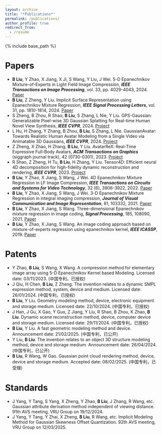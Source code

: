 ```yaml
---
layout: archive
title: "*Publications*"
permalink: /publications/
author_profile: true
redirect_from:
  - /resume
---
```



{% include base_path %}

Papers
======
* **B Liu**, Y Zhao, X Jiang, X Ji, S Wang, Y Liu, J Wei. 5-D Epanechnikov Mixture-of-Experts in Light Field Image Compression, ***IEEE Transactions on Image Processing***, vol. 33, pp. 4029-4043, 2024. [Paper](https://ieeexplore.ieee.org/document/10577586)
* **B Liu**, Z Zheng, Y Liu. Implicit Surface Representation using Epanechnikov Mixture Regression, ***IEEE Signal Processing Letters***, vol. 31, pp. 1810-1814, 2024. [Paper](https://ieeexplore.ieee.org/document/10578302)
* S Zheng, B Zhou, R Shao, **B Liu**, S Zhang, L Nie, Y Liu. GPS-Gaussian: Generalizable Pixel-wise 3D Gaussian Splatting for Real-time Human Novel View Synthesis, ***IEEE CVPR***, 2024. [Project](https://shunyuanzheng.github.io/GPS-Gaussian/)
* L Hu, H Zhang, Y Zhang, B Zhou, **B Liu**, S Zhang, L Nie. GaussianAvatar: Towards Realistic Human Avatar Modeling from a Single Video via Animatable 3D Gaussians, ***IEEE CVPR***, 2024. [Project](https://huliangxiao.github.io/GaussianAvatar/)
* Z Zheng, X Zhao, H Zhang, **B Liu**, Y Liu. AvatarReX: Real-Time Expressive Full-Body Avatars, ***ACM Transactions on Graphics*** (siggraph journal track), 42 (0730-0301), 2023. [Project](https://liuyebin.com/AvatarRex/)
* R Shao, Z Zheng, H Tu, **B Liu**, H Zhang, Y Liu. Tensor4D: Efficient neural 4D decomposition for high-fidelity dynamic reconstruction and rendering, ***IEEE CVPR***, 2023. [Project](https://liuyebin.com/tensor4d/tensor4d.html)
* **B Liu**, Y Zhao, X Jiang, S Wang, J Wei. 4D Epanechnikov Mixture Regression in LF Image Compression, ***IEEE Transactions on Circuits and Systems for Video Technology***, 32 (6), 3906-3922, 2022. [Paper](https://ieeexplore.ieee.org/iel7/76/4358651/09513313.pdf)
* **B Liu**, Y Zhao, X Jiang, S Wang, J Wei. 3-D Epanechnikov Mixture Regression in integral imaging compression, ***Journal of Visual Communication and Image Representation***, 81, 103332, 2021. [Paper](https://www.sciencedirect.com/science/article/pii/S1047320321002170)
* **B Liu**, Y Zhao, X Jiang, S Wang. Three-dimensional Epanechnikov mixture regression in image coding, ***Signal Processing***, 185, 108090, 2021. [Paper](https://www.sciencedirect.com/science/article/pii/S0165168421001286)
* **B Liu**, Y Zhao, X Jiang, S Wang. An image coding approach based on mixture-of-experts regression using epanechnikov kernel, ***IEEE ICASSP***, 2019. [Paper](https://ieeexplore.ieee.org/abstract/document/8682374)



Patents
======
* Y Zhao, **B Liu**, S Wang, X Wang. A compression method for elementary image array using 5-D Epanechnikov Kernel based Modeling. Licensed date: 03/11/2023. (中国专利，已授权)
* J Qiu, H Chen, **B Liu**, Z Zheng. The invention relates to a dynamic SMPL expression method, system, device and medium. Licensed date: 26/01/2024. (中国专利，已授权)
* **B Liu**, Y Liu. Geometry modeling method, device, electronic equipment and storage medium. Licensed date: 22/10/2024. (中国专利，已授权)
* J Han, J Gu, X Gao, Y Guo, Z Jiang, Y Liu, R Shao, B Zhou, K Zhao, **B Liu**. Dynamic scene reconstruction method, device, computer device and storage medium. Licensed date: 29/11/2024. (中国专利，已授权)
* **B Liu**, Y Liu. A fast geometric modeling method and device. Announcement date: 21/02/2025. (中国专利，已公开)
* Y Liu, **B Liu**. The invention relates to an object 3D structure modeling method, device and storage medium. Announcement date: 26/04/2024. (中国专利，已公开)
* **B Liu**, R Wang, W Gao. Gaussian point cloud rendering method, device, device and storage medium. Accepted date: 08/02/2025. (中国专利，已受理)

Standards
======
* J Yang, Y Tang, S Yang, X Zheng, Y Zhao, **B Liu**, J Zhang, R Wang, etc. Gaussian attribute derivation method independent of viewing distance. 91th AVS meeting, VRU Group on 19/12/2024.
* J Yang, Y Tang, Y Zhai, X Zheng, **B Liu**, R Wang, etc. Implicit Modeling Method for Gaussian Skewness Offset Quantization. 92th AVS meeting, VRU Group on 12/03/2025.